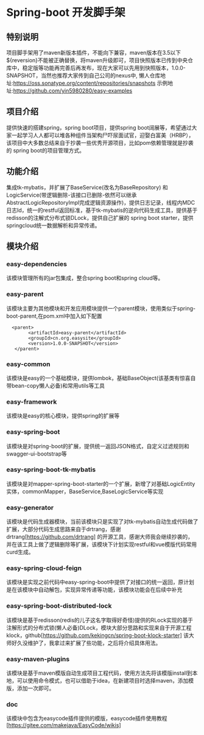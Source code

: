 # Spring-boot 开发脚手架

## 特别说明
项目脚手架用了maven新版本插件，不能向下兼容，maven版本在3.5以下${reversion}不能被正确替换，将maven升级即可，项目快照版本已传到中央仓库中，稳定版等功能再完善后再发布，现在大家可以先用到快照版本，1.0.0-SNAPSHOT，当然也推荐大家传到自己公司的nexus中,
懒人仓库地址:https://oss.sonatype.org/content/repositories/snapshots
示例地址:https://github.com/yin5980280/easy-examples

## 项目介绍
提供快速的搭建spring，spring boot项目，提供spring boot阔展等，希望通过大家一起学习人人都可以堆各种组件当架构尸吓尿面试官，迎娶白富美（HRBP），该项目中大多数总结来自于抄袭一些优秀开源项目，比如pom依赖管理就是抄袭的
spring boot的项目管理方式。

## 功能介绍
集成tk-mybatis，并扩展了BaseService(改名为BaseRepository) 和 LogicService(带逻辑删除-该接口已删除-依然可以继承AbstractLogicRepositoryImpl完成逻辑资源操作)，提供日志记录，线程内MDC日志Id，统一的restful返回标准，基于tk-mybatis的逆向代码生成工具，提供基于redisson的注解式分布式锁DLock，提供自己扩展的
spring boot starter，提供springcloud统一数据解析和异常传递。

## 模块介绍

### easy-dependencies
该模块管理所有的jar包集成，整合spring boot和spring cloud等。

### easy-parent
该模块主要为其他模块和开发应用模块提供一个parent模块，使用类似于spring-boot-parent,在pom.xml中加入如下配置
```
  <parent>
        <artifactId>easy-parent</artifactId>
        <groupId>cn.org.easysite</groupId>
        <version>1.0.0-SNAPSHOT</version>
   </parent>
```

### easy-common
该模块是easy的一个基础模块，提供lombok，基础BaseObject(该基类有惊喜自带bean-copy懒人必备)和常用utils等工具

### easy-framework
该模块是easy的核心模块，提供spring的扩展等

### easy-spring-boot
该模块是对spring-boot的扩展，提供统一返回JSON格式，自定义过滤规则和swagger-ui-bootstrap等

### easy-spring-boot-tk-mybatis
该模块是对mapper-spring-boot-starter的一个扩展，新增了对基础LogicEntity实体，commonMapper，BaseService,BaseLogicService等实现

### easy-generator
该模块是代码生成器模块，当前该模块只是实现了对tk-mybatis自动生成代码做了扩展，大部分代码生成思路来自于drtrang，感谢drtrang[https://github.com/drtrang] 的开源工具，感谢大师我会继续抄袭的，并在该工具上做了逻辑删除等扩展，该模块下计划实现restful和vue模版代码常用curd生成。

### easy-spring-cloud-feign
该模块是实现之前代码中easy-spring-boot中提供了对接口的统一返回，原计划是在该模块中自动解包，实现异常传递等功能，该模块功能会在后续中补充

### easy-spring-boot-distributed-lock
该模块是基于redisson(redis的儿子这名字取得好奇怪)提供的RLock实现的基于注解形式的分布式锁(懒人必备)DLock，模块大部分思路和实现来自于开源工程klock，github[https://github.com/kekingcn/spring-boot-klock-starter] 该大师好久没维护了，我拿过来扩展了些功能，之后将介绍具体用法。

### easy-maven-plugins
该模块是基于maven模版自动生成项目工程代码，使用方法先将该模版install到本地，可以使用命令模式，也可以借助于idea，在新建项目时选择maven，添加模版，添加一次即可。

### doc
该模块中包含为easycode插件提供的模版，easycode插件使用教程[https://gitee.com/makejava/EasyCode/wikis]
